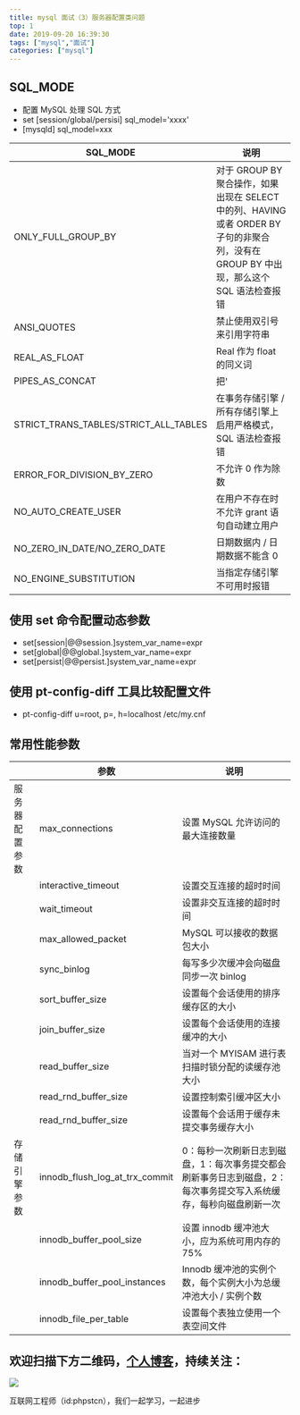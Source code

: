 ```yaml
---
title: mysql 面试（3）服务器配置类问题
top: 1
date: 2019-09-20 16:39:30
tags: ["mysql","面试"]
categories: ["mysql"]
---
```


## SQL_MODE

* 配置 MySQL 处理 SQL 方式
* set [session/global/persisi] sql_model='xxxx'
* [mysqld] sql_model=xxx

|SQL_MODE|说明|
|---|---|
|ONLY_FULL_GROUP_BY|对于 GROUP BY 聚合操作，如果出现在 SELECT 中的列、HAVING 或者 ORDER BY 子句的非聚合列，没有在 GROUP BY 中出现，那么这个 SQL 语法检查报错|
|ANSI_QUOTES|禁止使用双引号来引用字符串|
|REAL_AS_FLOAT|Real 作为 float 的同义词|
|PIPES_AS_CONCAT|把'||'视为字符串的连接操作符而不是或运算符|
|STRICT_TRANS_TABLES/STRICT_ALL_TABLES|在事务存储引擎 / 所有存储引擎上启用严格模式，SQL 语法检查报错|
|ERROR_FOR_DIVISION_BY_ZERO|不允许 0 作为除数|
|NO_AUTO_CREATE_USER|在用户不存在时不允许 grant 语句自动建立用户|
|NO_ZERO_IN_DATE/NO_ZERO_DATE|日期数据内 / 日期数据不能含 0|
|NO_ENGINE_SUBSTITUTION|当指定存储引擎不可用时报错|

## 使用 set 命令配置动态参数

* set[session|@@session.]system_var_name=expr
* set[global|@@global.]system_var_name=expr
* set[persist|@@persist.]system_var_name=expr

## 使用 pt-config-diff 工具比较配置文件

* pt-config-diff u=root, p=, h=localhost /etc/my.cnf

## 常用性能参数

||参数|说明|
|--|---|--|
|服务器配置参数|max_connections|设置 MySQL 允许访问的最大连接数量|
||interactive_timeout|设置交互连接的超时时间|
||wait_timeout|设置非交互连接的超时时间|
||max_allowed_packet|MySQL 可以接收的数据包大小|
||sync_binlog|每写多少次缓冲会向磁盘同步一次 binlog|
||sort_buffer_size|设置每个会话使用的排序缓存区的大小|
||join_buffer_size|设置每个会话使用的连接缓冲的大小|
||read_buffer_size|当对一个 MYISAM 进行表扫描时锁分配的读缓存池大小|
||read_rnd_buffer_size|设置控制索引缓冲区大小|
||read_rnd_buffer_size|设置每个会话用于缓存未提交事务缓存大小 |
|存储引擎参数|innodb_flush_log_at_trx_commit|0：每秒一次刷新日志到磁盘，1：每次事务提交都会刷新事务日志到磁盘，2：每次事务提交写入系统缓存，每秒向磁盘刷新一次 |
||innodb_buffer_pool_size|设置 innodb 缓冲池大小，应为系统可用内存的 75%|
||innodb_buffer_pool_instances|Innodb 缓冲池的实例个数，每个实例大小为总缓冲池大小 / 实例个数|
||innodb_file_per_table|设置每个表独立使用一个表空间文件|

## 欢迎扫描下方二维码，[个人博客](https://www.phpst.cn)，持续关注：

![](https://ww1.sinaimg.cn/large/a616b9a4gy1g4xzv954a4j20760763yo.jpg)

互联网工程师（id:phpstcn），我们一起学习，一起进步
